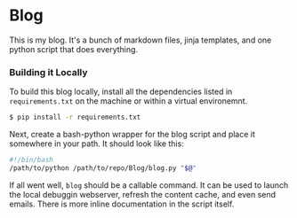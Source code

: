 Blog
====

This is my blog.  It's a bunch of markdown files, jinja templates, and one python script that does everything.

### Building it Locally

To build this blog locally, install all the dependencies listed in ```requirements.txt``` on the machine or within a virtual environemnt.

```bash
$ pip install -r requirements.txt
```

Next, create a bash-python wrapper for the blog script and place it somewhere in your path.  It should look like this:

```bash
#!/bin/bash
/path/to/python /path/to/repo/Blog/blog.py "$@"
```

If all went well, ```blog``` should be a callable command.  It can be used to launch the local debuggin webserver, refresh the content cache, and even send emails.  There is more inline documentation in the script itself.
